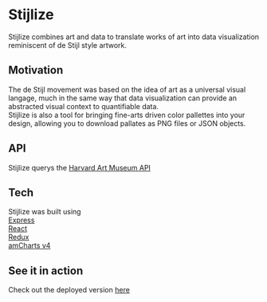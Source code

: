 # Stijlize

Stijlize combines art and data to translate works of art into data visualization reminiscent of de Stijl style artwork.

## Motivation

The de Stijl movement was based on the idea of art as a universal visual langage, much in the same way that data visualization can provide an abstracted visual context to quantifiable data. <br>
Stijlize is also a tool for bringing fine-arts driven color pallettes into your design, allowing you to download pallates as PNG files or JSON objects.

## API
Stijlize querys the [Harvard Art Museum API](https://github.com/harvardartmuseums/api-docs)

## Tech 
Stijlize was built using <br>
[Express](https://expressjs.com/) <br>
[React](https://reactjs.org) <br>
[Redux](https://redux.js.org/) <br>
[amCharts v4](https://www.amcharts.com/docs/v4/) <br>

## See it in action

Check out the deployed version [here](http://stijlize-env.hyvfmuajb2.us-east-1.elasticbeanstalk.com/)
